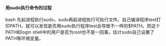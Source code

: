 #### 用sudo执行命令的过程

bash 先起进程执行sudo，sudo再起进程执行可执行文件。自己编译程序test打印PATH，就可以发现是否用sudo执行程序test会导致不一样的$PATH。而这个PATH和login shell中的用户是否为root也不是一回事。估计sudo自己设置了PATH等环境变量。
